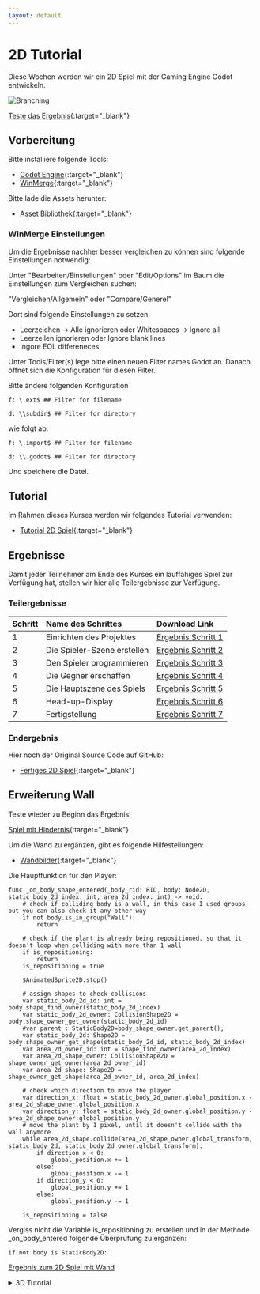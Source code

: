 ```yaml
---
layout: default
---
```


# 2D Tutorial
Diese Wochen werden wir ein 2D Spiel mit der Gaming Engine Godot entwickeln.


![Branching](https://docs.godotengine.org/en/stable/_images/dodge_preview.gif)


[Teste das Ergebnis](https://markus1982.github.io/digicamp/games/2d){:target="_blank"}

## Vorbereitung

Bitte installiere folgende Tools:
* [Godot Engine](https://godotengine.org/download/windows/){:target="_blank"}
* [WinMerge](https://winmerge.org/downloads/?lang=de){:target="_blank"}

Bitte lade die Assets herunter:
* [Asset Bibliothek](https://godotengine.org/asset-library/asset/2712){:target="_blank"}

### WinMerge Einstellungen

Um die Ergebnisse nachher besser vergleichen zu können sind folgende Einstellungen notwendig:

Unter "Bearbeiten/Einstellungen" oder "Edit/Options" im Baum die Einstellungen zum Vergleichen suchen: 

"Vergleichen/Allgemein" oder "Compare/Generel" 

Dort sind folgende Einstellungen zu setzen:
* Leerzeichen -> Alle ignorieren oder Whitespaces -> Ignore all
* Leerzeilen ignorieren oder Ignore blank lines
* Ingore EOL differeneces

Unter Tools/Filter(s) lege bitte einen neuen Filter names Godot an. Danach öffnet sich die Konfiguration für diesen Filter.

Bitte ändere folgenden Konfiguration

```
f: \.ext$ ## Filter for filename

d: \\subdir$ ## Filter for directory
```

wie folgt ab:

```
f: \.import$ ## Filter for filename

d: \\.godot$ ## Filter for directory
```

Und speichere die Datei.

## Tutorial

Im Rahmen dieses Kurses werden wir folgendes Tutorial verwenden:
* [Tutorial 2D Spiel](https://docs.godotengine.org/de/4.x/getting_started/first_2d_game/index.html){:target="_blank"}

## Ergebnisse

Damit jeder Teilnehmer am Ende des Kurses ein lauffähiges Spiel zur Verfügung hat, stellen wir hier alle Teilergebnisse zur Verfügung.

### Teilergebnisse

| Schritt | Name des Schrittes | Download Link |
|:--------|:-------------------|:--------------|
| 1 | Einrichten des Projektes| [Ergebnis Schritt 1](https://markus1982.github.io/digicamp/downloads/schritt-1.zip) |
| 2 | Die Spieler-Szene erstellen | [Ergebnis Schritt 2](https://markus1982.github.io/digicamp/downloads/schritt-2.zip) |
| 3 | Den Spieler programmieren | [Ergebnis Schritt 3](https://markus1982.github.io/digicamp/downloads/schritt-3.zip) |
| 4 | Die Gegner erschaffen | [Ergebnis Schritt 4](https://markus1982.github.io/digicamp/downloads/schritt-4.zip) |
| 5 | Die Hauptszene des Spiels| [Ergebnis Schritt 5](https://markus1982.github.io/digicamp/downloads/schritt-5.zip) |
| 6 | Head-up-Display | [Ergebnis Schritt 6](https://markus1982.github.io/digicamp/downloads/schritt-6.zip) |
| 7 | Fertigstellung | [Ergebnis Schritt 7](https://markus1982.github.io/digicamp/downloads/schritt-7.zip) |

### Endergebnis

Hier noch der Original Source Code auf GitHub:

* [Fertiges 2D Spiel](https://github.com/godotengine/godot-demo-projects/tree/master/2d/dodge_the_creeps){:target="_blank"}

## Erweiterung Wall

Teste wieder zu Beginn das Ergebnis:

[Spiel mit Hindernis](https://markus1982.github.io/digicamp/games/wall){:target="_blank"}

Um die Wand zu ergänzen, gibt es folgende Hilfestellungen:
* [Wandbilder](https://de.freepik.com/vektoren-kostenlos/sammlung-von-sechzehn-nahtlose-vektor-pixel-bodentexturen_959312.htm){:target="_blank"}

Die Hauptfunktion für den Player:

```
func _on_body_shape_entered(_body_rid: RID, body: Node2D, static_body_2d_index: int, area_2d_index: int) -> void:
	# check if colliding body is a wall, in this case I used groups, but you can also check it any other way
	if not body.is_in_group("Wall"):
		return
	
	# check if the plant is already being repositioned, so that it doesn't loop when colliding with more than 1 wall
	if is_repositioning:
		return
	is_repositioning = true
	
	$AnimatedSprite2D.stop()
	
	# assign shapes to check collisions
	var static_body_2d_id: int = body.shape_find_owner(static_body_2d_index)
	var static_body_2d_owner: CollisionShape2D = body.shape_owner_get_owner(static_body_2d_id)
	#var parent : StaticBody2D=body_shape_owner.get_parent();
	var static_body_2d: Shape2D = body.shape_owner_get_shape(static_body_2d_id, static_body_2d_index)
	var area_2d_owner_id: int = shape_find_owner(area_2d_index)
	var area_2d_shape_owner: CollisionShape2D = shape_owner_get_owner(area_2d_owner_id)
	var area_2d_shape: Shape2D = shape_owner_get_shape(area_2d_owner_id, area_2d_index)
	
	# check which direction to move the player
	var direction_x: float = static_body_2d_owner.global_position.x - area_2d_shape_owner.global_position.x
	var direction_y: float = static_body_2d_owner.global_position.y - area_2d_shape_owner.global_position.y
	# move the plant by 1 pixel, until it doesn't collide with the wall anymore
	while area_2d_shape.collide(area_2d_shape_owner.global_transform, static_body_2d, static_body_2d_owner.global_transform):
		if direction_x < 0:
			global_position.x += 1
		else:
			global_position.x -= 1
		if direction_y < 0:
			global_position.y += 1
		else:
			global_position.y -= 1
	
	is_repositioning = false
```

Vergiss nicht die Variable is_repositioning zu erstellen und in der Methode _on_body_entered folgende Überprüfung zu ergänzen:

```
if not body is StaticBody2D:
```

[Ergebnis zum 2D Spiel mit Wand](https://markus1982.github.io/digicamp/downloads/wall.zip)

<details>
  <summary>3D Tutorial</summary>

# 3D Tutorial
Nachdem wir das 2D Spiel abgeschlossen haben, können wir noch mit dem 3D Spiel starten.


![Branching](https://docs.godotengine.org/en/stable/_images/squash-the-creeps-final.gif)

[Teste das Ergebnis](https://markus1982.github.io/digicamp/games/3d){:target="_blank"}

## Vorbereitung

Folgende Tools sollten noch vom 2D Spiel installiert sein:
* [Godot Engine](https://godotengine.org/download/windows/){:target="_blank"}
* [WinMerge](https://winmerge.org/downloads/?lang=de){:target="_blank"}

Bitte lade die Assets herunter:
* [Asset Bibliothek](https://github.com/godotengine/godot-3d-dodge-the-creeps/releases/tag/1.1.0){:target="_blank"}

## Tutorial

Im Rahmen dieses Kurses werden wir folgendes Tutorial verwenden:
* [Tutorial 3D Spiel](https://docs.godotengine.org/de/4.x/getting_started/first_3d_game/index.html){:target="_blank"}

## Ergebnisse

Damit jeder Teilnehmer am Ende des Kurses ein lauffähiges Spiel zur Verfügung hat, stellen wir hier alle Teilergebnisse zur Verfügung.

### Teilergebnisse

| Schritt | Name des Schrittes | Download Link |
|:--------|:-------------------|:--------------|
| 1 | Einrichten des Spielbereichs | [Ergebnis Schritt 1](https://markus1982.github.io/digicamp/downloads/3d-schritt-1.zip) |
| 2 | Spielerszene und Eingabeaktionen | [Ergebnis Schritt 2](https://markus1982.github.io/digicamp/downloads/3d-schritt-2.zip) |
| 3 | Den Spieler mit Code bewegen | [Ergebnis Schritt 3](https://markus1982.github.io/digicamp/downloads/3d-schritt-3.zip) |
| 4 | Gestaltung der Mob-Szene | [Ergebnis Schritt 4](https://markus1982.github.io/digicamp/downloads/3d-schritt-4.zip) |
| 5 | Monster spawnen| [Ergebnis Schritt 5](https://markus1982.github.io/digicamp/downloads/3d-schritt-5.zip) |
| 6 | Springen und Zerstampfen von Monstern | [Ergebnis Schritt 6](https://markus1982.github.io/digicamp/downloads/3d-schritt-6.zip) |
| 7 | Den Spieler töten | [Ergebnis Schritt 7](https://markus1982.github.io/digicamp/downloads/3d-schritt-7.zip) |
| 8 | Punktestand und Neustart | [Ergebnis Schritt 8](https://markus1982.github.io/digicamp/downloads/3d-schritt-8.zip) |
| 9 | Die Animation des Charakters | [Ergebnis Schritt 9](https://markus1982.github.io/digicamp/downloads/3d-schritt-9.zip) |

</details>